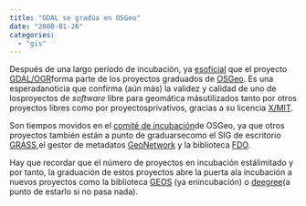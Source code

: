 ```yaml
---
title: "GDAL se gradúa en OSGeo"
date: "2008-01-26"
categories: 
  - "gis"
---
```


Después de una largo período de incubación, ya [esoficial](http://www.nabble.com/Re%3A-Motion%3A-GDAL-to-Graduate-Incubation-p15096921s18127.html) que el proyecto [GDAL/OGR](http://www.gdal.org/)forma parte de los proyectos graduados de [OSGeo](http://www.osgeo.org). Es una esperadanoticia que confirma (aún más) la validez y calidad de uno de losproyectos de _software_ libre para geomática másutilizados tanto por otros proyectos libres como por proyectosprivativos, gracias a su licencia [X/MIT](http://www.gdal.org/faq.html#license).

Son tiempos movidos en el [comité de incubación](http://www.osgeo.org/node/343)de OSGeo, ya que otros proyectos también están a punto de graduarsecomo el SIG de escritorio [GRASS](http://grass.itc.it/),el gestor de metadatos [GeoNetwork](http://geonetwork-opensource.org/) y la biblioteca [FDO](http://fdo.osgeo.org/).

Hay que recordar que el número de proyectos en incubación estálimitado y por tanto, la graduación de estos proyectos abre la puerta ala incubación a nuevos proyectos como la biblioteca [GEOS](http://geos.refractions.net/) (ya enincubación) o [deegree](http://www.deegree.org)(a punto de estarlo si no pasa nada).
